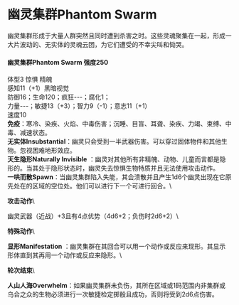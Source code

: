 # 幽灵集群Phantom Swarm

幽灵集群形成于大量人群突然且同时遭到杀害之时。这些灵魂聚集在一起，形成一大片波动的、无实体的灵魂云团，为它们遭受的不幸尖叫和恸哭。

#### 幽灵集群Phantom Swarm 强度250 

体型3 惊惧 精魄\
感知11（+1）黑暗视觉\
防御16；生命120；疯狂---；腐化1；\
力量---；敏捷13（+3）；智力9（-1）；意志11（+1）\
速度10\
**免疫**：寒冷、染疾、火焰、中毒伤害；沉睡、目盲、耳聋、染疾、力竭、束缚、中毒、减速状态。\
**无实体Insubstantial**：幽灵只会受到一半武器伤害。可以穿过固体物件和其他生物。忽视困难地形效应。\
**天生隐形Naturally Invisible**
：幽灵对其他所有非精魄、动物、儿童而言都是隐形的。当其处于隐形状态时，幽灵失去惊惧生物特质并且无法使用攻击动作。\
**一哄而散Spawn**：当幽灵集群陷入失能，其会溃散并且产生1d6个幽灵出现在它原先处在的区域的空位处。他们可以进行下一个可进行回合。\

**攻击动作**\

幽灵武器（近战）+3且有4点优势（4d6+2；负伤时2d6+2）\

**特殊动作**\

**显形Manifestation**
：幽灵集群在其回合可以用一个动作或反应来现形。其显示形体直到其再用一个动作或反应来隐形。\

**轮次结束**\

**人山人海Overwhelm**：如果幽灵集群未负伤，其所在区域或1码范围内非集群或乌合之众的生物必须进行一次敏捷检定掷骰且成功，否则将受到2d6点伤害。
